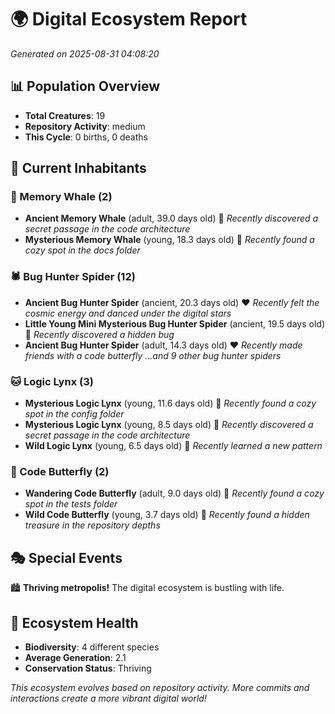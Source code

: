 # 🌍 Digital Ecosystem Report
*Generated on 2025-08-31 04:08:20*

## 📊 Population Overview
- **Total Creatures**: 19
- **Repository Activity**: medium
- **This Cycle**: 0 births, 0 deaths

## 👥 Current Inhabitants

### 🐋 Memory Whale (2)
- **Ancient Memory Whale** (adult, 39.0 days old) 💛
  *Recently discovered a secret passage in the code architecture*
- **Mysterious Memory Whale** (young, 18.3 days old) 💚
  *Recently found a cozy spot in the docs folder*

### 🕷️ Bug Hunter Spider (12)
- **Ancient Bug Hunter Spider** (ancient, 20.3 days old) ❤️
  *Recently felt the cosmic energy and danced under the digital stars*
- **Little Young Mini Mysterious Bug Hunter Spider** (ancient, 19.5 days old) 💛
  *Recently discovered a hidden bug*
- **Ancient Bug Hunter Spider** (adult, 14.3 days old) ❤️
  *Recently made friends with a code butterfly*
  *...and 9 other bug hunter spiders*

### 🐱 Logic Lynx (3)
- **Mysterious Logic Lynx** (young, 11.6 days old) 💛
  *Recently found a cozy spot in the config folder*
- **Mysterious Logic Lynx** (young, 8.5 days old) 💚
  *Recently discovered a secret passage in the code architecture*
- **Wild Logic Lynx** (young, 6.5 days old) 💚
  *Recently learned a new pattern*

### 🦋 Code Butterfly (2)
- **Wandering Code Butterfly** (adult, 9.0 days old) 💚
  *Recently found a cozy spot in the tests folder*
- **Wild Code Butterfly** (young, 3.7 days old) 💚
  *Recently found a hidden treasure in the repository depths*

## 🎭 Special Events

🏙️ **Thriving metropolis!** The digital ecosystem is bustling with life.

## 🔬 Ecosystem Health
- **Biodiversity**: 4 different species
- **Average Generation**: 2.1
- **Conservation Status**: Thriving

*This ecosystem evolves based on repository activity. More commits and interactions create a more vibrant digital world!*